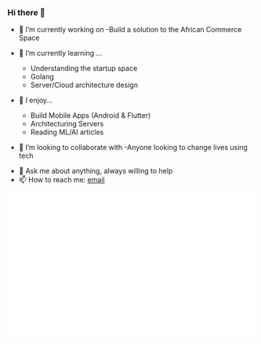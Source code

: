 ### Hi there 👋

<!-- 
**justbriang/justbriang** is a ✨ _special_ ✨ repository because its `README.md` (this file) appears on your GitHub profile. -->
<!-- Here are some ideas to get you started: -->

 - 🔭 I’m currently working on 
      -Build a solution to the African Commerce Space

- 🌱 I’m currently learning ...
    -  Understanding the startup space
    -  Golang 
    -  Server/Cloud architecture design
    
- 🙂 I enjoy...
    - Build Mobile Apps (Android & Flutter) 
    - Architecturing Servers
    - Reading ML/AI articles
   
- 👯 I’m looking to collaborate with
        -Anyone looking to change lives using tech
        
<!-- - 🤔 I’m looking for help with ... -->
- 💬 Ask me about anything, always willing to help
- 📫 How to reach me: <a href="mailto: gichuxb@gmail.com">email</a>

<!-- - ⚡ Fun fact: ... -->


<!-- ![](https://github.com/justbriang/stats/blob/master/generated/overview.svg) -->
![](https://github.com/justbriang/stats/blob/master/generated/languages.svg)
